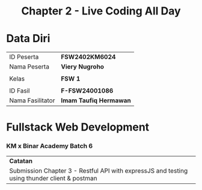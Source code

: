 <h1 align="center">
  Chapter 2 - Live Coding All Day
</h1>

# Data Diri

|  |  |
|--|--|
| ID Peserta | **FSW2402KM6024** |
| Nama Peserta | **Viery Nugroho** |
|  |  |
| Kelas | **FSW 1** |
|  |  |
| ID Fasil | **F-FSW24001086** |
| Nama Fasilitator | **Imam Taufiq Hermawan** |

# Fullstack Web Development
### KM x Binar Academy Batch 6
|  |
|--|
| **Catatan** |
| Submission Chapter 3 - Restful API with expressJS and testing using thunder client & postman |
